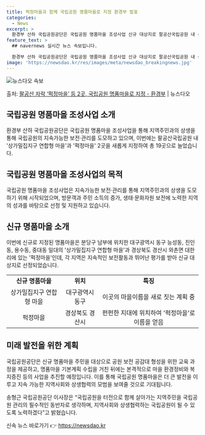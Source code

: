 ```yaml
---
title: 퍽정마을과 함께 국립공원 명품마을로 지정 환경부 발표
categories:
  - News
excerpt: >
  환경부 산하 국립공원공단은 국립공원 명품마을 조성사업 신규 대상지로 팔공산국립공원 내 상가밀집지구 연합형 마…
feature_text: >
  ## navernews 실시간 뉴스 속보입니다.

  환경부 산하 국립공원공단은 국립공원 명품마을 조성사업 신규 대상지로 팔공산국립공원 내 상가밀집지구 연합형 마…
image: 'https://newsdao.kr/res/images/meta/newsdao_breakingnews.jpg'
---
```


![뉴스다오 속보](https://newsdao.kr/res/images/meta/newsdao_breakingnews.jpg)

<p>출처: <a href="https://newsdao.kr/3730" rel="dofollow">팔공산 자락 ‘퍽정마을’ 등 2곳, 국립공원 명품마을로 지정 - 환경부</a> | 뉴스다오</p>

<h2 data-ke-size="size26">국립공원 명품마을 조성사업 소개</h2>
<p data-ke-size="size16">환경부 산하 국립공원공단은 국립공원 명품마을 조성사업을 통해 지역주민과의 상생을 통해 국립공원의 지속가능한 보전·관리를 도모하고 있으며, 이번에는 팔공산국립공원 내 '상가밀집지구 연합형 마을'과 '퍽정마을' 2곳을 새롭게 지정하여 총 19곳으로 늘었습니다.</p>

<h2 data-ke-size="size26">국립공원 명품마을 조성사업의 목적</h2>
<p data-ke-size="size16">국립공원 명품마을 조성사업은 지속가능한 보전·관리를 통해 지역주민과의 상생을 도모하기 위해 시작되었으며, 방문객과 주민 소득의 증가, 생태·문화자원 보전에 노력한 지역의 성과를 바탕으로 선정 및 지원하고 있습니다.</p>

<h2 data-ke-size="size26">신규 명품마을 소개</h2>
<p data-ke-size="size16">이번에 신규로 지정된 명품마을은 분당구 남부에 위치한 대구광역시 동구 능성동, 진인동, 용수동, 중대동 일대의 '상가밀집지구 연합형 마을'과 경상북도 경산시 와촌면 대한리에 있는 '퍽정마을'인데, 각 지역은 지속적인 보전활동과 뛰어난 평가를 받아 신규 대상지로 선정되었습니다.</p>

<table>
  <tr>
    <td style="text-align: center; height: 17px;"><b>신규 명품마을</b></td>
    <td style="text-align: center; height: 17px;"><b>위치</b></td>
    <td style="text-align: center; height: 17px;"><b>특징</b></td>
  </tr>
  <tr>
    <td style="text-align: center; height: 17px;">상가밀집지구 연합형 마을</td>
    <td style="text-align: center; height: 17px;">대구광역시 동구</td>
    <td style="text-align: center; height: 17px;">이곳의 마을이름을 새로 짓는 계획 중</td>
  </tr>
  <tr>
    <td style="text-align: center; height: 17px;">퍽정마을</td>
    <td style="text-align: center; height: 17px;">경상북도 경산시</td>
    <td style="text-align: center; height: 17px;">펀펀한 지대에 위치하여 '퍽정마을'로 이름을 얻음</td>
  </tr>
</table>

<h2 data-ke-size="size26">미래 발전을 위한 계획</h2>
<p data-ke-size="size16">국립공원공단은 신규 명품마을 주민을 대상으로 공원 보전 공감대 형성을 위한 교육 과정을 제공하고, 명품마을 기본계획 수립을 거친 뒤에는 본격적으로 마을 환경정비와 복지증진 등의 사업을 추진할 예정입니다. 이를 통해 국립공원 명품마을은 더 큰 발전을 이루고 지속 가능한 지역사회와 상생협력의 모범을 보여줄 것으로 기대됩니다.</p>

<p data-ke-size="size16">송형근 국립공원공단 이사장은 “국립공원을 터전으로 함께 살아가는 지역주민을 국립공원 관리의 필수적인 동반자로 생각하며, 지역사회와 상생협력하는 국립공원이 될 수 있도록 노력하겠다”고 밝혔습니다.</p>
 

신속 뉴스 바로가기 👉 <a href="https://newsdao.kr" rel="dofollow">https://newsdao.kr</a>


